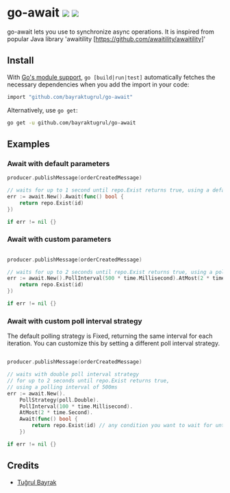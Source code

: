 # go-await  [![](https://github.com/bayraktugrul/go-await/workflows/build/badge.svg)](https://github.com/bayraktugrul/go-await/actions) [![](https://img.shields.io/badge/License-MIT-yellow.svg)](https://img.shields.io/badge/License-MIT-yellow.svg)

go-await lets you use to synchronize async operations. It is inspired from popular Java library 'awaitility [https://github.com/awaitility/awaitility]'

## Install
With [Go's module support](https://go.dev/wiki/Modules#how-to-use-modules), `go [build|run|test]` automatically fetches the necessary dependencies when you add the import in your code:

```sh
import "github.com/bayraktugrul/go-await"
```

Alternatively, use `go get`:

```sh
go get -u github.com/bayraktugrul/go-await
```

## Examples

### Await with default parameters

```go
producer.publishMessage(orderCreatedMessage)

// waits for up to 1 second until repo.Exist returns true, using a default polling interval of 100ms
err := await.New().Await(func() bool {
    return repo.Exist(id)
})

if err != nil {}
```

### Await with custom parameters

```go

producer.publishMessage(orderCreatedMessage)

// waits for up to 2 seconds until repo.Exist returns true, using a polling interval of 500ms
err := await.New().PollInterval(500 * time.Millisecond).AtMost(2 * time.Second).Await(func() bool {
    return repo.Exist(id)
})

if err != nil {}
```

### Await with custom poll interval strategy

The default polling strategy is Fixed, returning the same interval for each iteration. You can customize this by setting a different poll interval strategy.
```go

producer.publishMessage(orderCreatedMessage)

// waits with double poll interval strategy 
// for up to 2 seconds until repo.Exist returns true, 
// using a polling interval of 500ms
err := await.New().
    PollStrategy(poll.Double).
    PollInterval(100 * time.Millisecond).
    AtMost(2 * time.Second).
    Await(func() bool {
        return repo.Exist(id) // any condition you want to wait for until it returns true
    })

if err != nil {}
```

## Credits

* [Tuğrul Bayrak](https://github.com/bayraktugrul)
